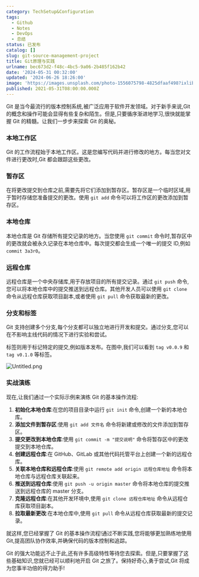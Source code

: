```yaml
---
category: TechSetup&Configuration
tags:
  - Github
  - Notes
  - DevOps
  - 总结
status: 已发布
catalog: []
slug: git-source-management-project
title: Git原理与实践
urlname: bec673d2-f48c-4bc5-9a06-2b485f162b42
date: '2024-05-31 00:32:00'
updated: '2024-06-26 18:26:00'
image: 'https://images.unsplash.com/photo-1556075798-4825dfaaf498?ixlib=rb-4.0.3&q=85&fm=jpg&crop=entropy&cs=srgb'
published: 2021-05-31T08:00:00.000Z
---
```


Git 是当今最流行的版本控制系统,被广泛应用于软件开发领域。对于新手来说,Git 的概念和操作可能会显得有些复杂和陌生。但是,只要循序渐进地学习,很快就能掌握 Git 的精髓。让我们一步步来探索 Git 的奥秘。


### 本地工作区


Git 的工作流程始于本地工作区。这是您编写代码并进行修改的地方。每当您对文件进行更改时,Git 都会跟踪这些更改。


### 暂存区


在将更改提交到仓库之前,需要先将它们添加到暂存区。暂存区是一个临时区域,用于暂时存储您准备提交的更改。使用 `git add` 命令可以将工作区的更改添加到暂存区。


### 本地仓库


本地仓库是 Git 存储所有提交记录的地方。当您使用 `git commit` 命令时,暂存区中的更改就会被永久记录在本地仓库中。每次提交都会生成一个唯一的提交 ID,例如 `commit 3a3r0`。


### 远程仓库


远程仓库是一个中央存储库,用于存放项目的所有提交记录。通过 `git push` 命令,您可以将本地仓库中的提交推送到远程仓库。其他开发人员可以使用 `git clone` 命令从远程仓库获取项目副本,或者使用 `git pull` 命令获取最新的更改。


### 分支和标签


Git 支持创建多个分支,每个分支都可以独立地进行开发和提交。通过分支,您可以在不影响主线代码的情况下进行实验和尝试。


标签则用于标记特定的提交,例如版本发布。在图中,我们可以看到 `tag v0.0.9` 和 `tag v0.1.0` 等标签。


![Untitled.png](https://prod-files-secure.s3.us-west-2.amazonaws.com/5d24fe63-e567-4804-86f9-9fdc62e13082/77b77e01-3aab-4add-bdbd-7f489727861d/Untitled.png?X-Amz-Algorithm=AWS4-HMAC-SHA256&X-Amz-Content-Sha256=UNSIGNED-PAYLOAD&X-Amz-Credential=AKIAT73L2G45FSPPWI6X%2F20241218%2Fus-west-2%2Fs3%2Faws4_request&X-Amz-Date=20241218T213234Z&X-Amz-Expires=3600&X-Amz-Signature=b0a96e440a3bd98c37439f75be52db3cbc2c5b416054384cdb86770252e28fe7&X-Amz-SignedHeaders=host&x-id=GetObject)


### 实战演练


现在,让我们通过一个实际示例来演练 Git 的基本操作流程:

1. **初始化本地仓库**:在您的项目目录中运行 `git init` 命令,创建一个新的本地仓库。
2. **添加文件到暂存区**:使用 `git add 文件名` 命令将新建或修改的文件添加到暂存区。
3. **提交更改到本地仓库**:使用 `git commit -m "提交说明"` 命令将暂存区中的更改提交到本地仓库。
4. **创建远程仓库**:在 GitHub、GitLab 或其他代码托管平台上创建一个新的远程仓库。
5. **关联本地仓库和远程仓库**:使用 `git remote add origin 远程仓库地址` 命令将本地仓库与远程仓库关联起来。
6. **推送到远程仓库**:使用 `git push -u origin master` 命令将本地仓库的提交推送到远程仓库的 master 分支。
7. **克隆远程仓库**:在其他开发环境中,使用 `git clone 远程仓库地址` 命令从远程仓库获取项目副本。
8. **拉取最新更改**:在本地仓库中,使用 `git pull` 命令从远程仓库获取最新的提交记录。

就这样,您已经掌握了 Git 的基本操作流程!通过不断实践,您将能够更加熟练地使用 Git,提高团队协作效率,并确保代码的版本控制和追踪。


Git 的强大功能远不止于此,还有许多高级特性等待您去探索。但是,只要掌握了这些基础知识,您就已经可以顺利地开启 Git 之旅了。保持好奇心,勇于尝试,Git 将成为您事半功倍的得力助手!

